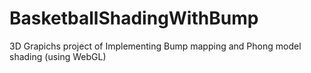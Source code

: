 # BasketballShadingWithBump
3D Grapichs project of Implementing Bump mapping and Phong model shading (using WebGL)
